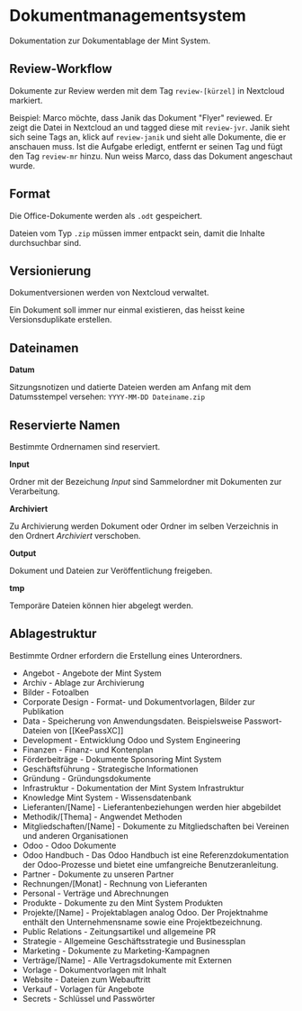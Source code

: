 # Dokumentmanagementsystem

Dokumentation zur Dokumentablage der Mint System.

## Review-Workflow

Dokumente zur Review werden mit dem Tag `review-[kürzel]` in Nextcloud markiert.

Beispiel: Marco möchte, dass Janik das Dokument "Flyer" reviewed. Er zeigt die Datei in Nextcloud an und tagged diese mit `review-jvr`. Janik sieht sich seine Tags an, klick auf `review-janik` und sieht alle Dokumente, die er anschauen muss. Ist die Aufgabe erledigt, entfernt er seinen Tag und fügt den Tag `review-mr` hinzu. Nun weiss Marco, dass das Dokument angeschaut wurde.

## Format

Die Office-Dokumente werden als `.odt` gespeichert.

Dateien vom Typ `.zip` müssen immer entpackt sein, damit die Inhalte durchsuchbar sind.

## Versionierung

Dokumentversionen werden von Nextcloud verwaltet.

Ein Dokument soll immer nur einmal existieren, das heisst keine Versionsduplikate erstellen.

## Dateinamen

**Datum**

Sitzungsnotizen und datierte Dateien werden am Anfang mit dem Datumsstempel versehen: `YYYY-MM-DD Dateiname.zip`

## Reservierte Namen

Bestimmte Ordnernamen sind reserviert.

**Input**

Ordner mit der Bezeichung *Input* sind Sammelordner mit Dokumenten zur Verarbeitung.

**Archiviert**

Zu Archivierung werden Dokument oder Ordner im selben Verzeichnis in den Ordnert *Archiviert* verschoben.

**Output**

Dokument und Dateien zur Veröffentlichung freigeben.

**tmp**

Temporäre Dateien können hier abgelegt werden.

## Ablagestruktur

Bestimmte Ordner erfordern die Erstellung eines Unterordners.

* Angebot - Angebote der Mint System
* Archiv - Ablage zur Archivierung
* Bilder - Fotoalben
* Corporate Design - Format- und Dokumentvorlagen, Bilder zur Publikation
* Data - Speicherung von Anwendungsdaten.  Beispielsweise Passwort-Dateien von [[KeePassXC]]
* Development - Entwicklung Odoo und System Engineering
* Finanzen - Finanz- und Kontenplan
* Förderbeiträge - Dokumente Sponsoring Mint System
* Geschäftsführung - Strategische Informationen
* Gründung - Gründungsdokumente
* Infrastruktur - Dokumentation der Mint System Infrastruktur
* Knowledge Mint System - Wissensdatenbank
* Lieferanten/[Name] - Lieferantenbeziehungen werden hier abgebildet
* Methodik/[Thema] - Angwendet Methoden
* Mitgliedschaften/[Name] - Dokumente zu Mitgliedschaften bei Vereinen und anderen Organisationen
* Odoo - Odoo Dokumente
* Odoo Handbuch - Das Odoo Handbuch ist eine Referenzdokumentation der Odoo-Prozesse und bietet eine umfangreiche Benutzeranleitung. 
* Partner - Dokumente zu unseren Partner
* Rechnungen/[Monat] - Rechnung von Lieferanten
* Personal - Verträge und Abrechnungen
* Produkte - Dokumente zu den Mint System Produkten
* Projekte/[Name] - Projektablagen analog Odoo. Der Projektnahme enthält den Unternehmensname sowie eine Projektbezeichnung.
* Public Relations - Zeitungsartikel und allgemeine PR
* Strategie - Allgemeine Geschäftsstrategie und Businessplan
* Marketing - Dokumente zu Marketing-Kampagnen
* Verträge/[Name] - Alle Vertragsdokumente mit Externen
* Vorlage - Dokumentvorlagen mit Inhalt
* Website - Dateien zum Webauftritt
* Verkauf - Vorlagen für Angebote
* Secrets - Schlüssel und Passwörter